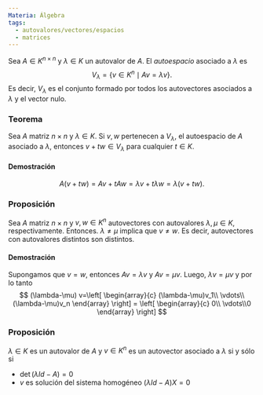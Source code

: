 ```yaml
---
Materia: Álgebra
tags:
  - autovalores/vectores/espacios
  - matrices
---
```

Sea $A\in K^{n\times n}$ y $\lambda\in K$ un autovalor de $A$. El *autoespacio* asociado a $\lambda$ es $$V_\lambda= \{v\in K^n\mid Av=\lambda v\}.$$ Es decir, $V_\lambda$ es el conjunto  formado por todos los autovectores asociados a $\lambda$ y el vector nulo.


### Teorema
Sea $A$ matriz $n \times n$ y $\lambda \in K$. Si $v,w$ pertenecen a $V_\lambda$, el autoespacio de $A$ asociado a $\lambda$, entonces $v+tw \in V_\lambda$ para cualquier $t \in K$. 

#### Demostración
$$A(v+tw)=Av+tAw=\lambda v+t\lambda w=\lambda(v+tw). $$


### Proposición
Sea $A$ matriz  $n \times n$ y $v,w \in K^n$ autovectores con autovalores $\lambda, \mu \in K$,  respectivamente. Entonces.  $\lambda \ne \mu$ implica que $v \ne w$. Es decir, autovectores con autovalores distintos son distintos.

#### Demostración
Supongamos que $v = w$,  entonces  $Av=\lambda v$ y $Av=\mu v$. Luego, $\lambda v=\mu v$ y por lo tanto $$ (\lambda-\mu) v=\left[ \begin{array}{c} (\lambda-\mu)v_1\\ \vdots\\(\lambda-\mu)v_n \end{array} \right] = \left[ \begin{array}{c} 0\\ \vdots\\0 \end{array} \right] $$

### Proposición
 $\lambda\in K$ es un autovalor de $A$ y $v\in K^n$ es un autovector asociado a $\lambda$ si y sólo si
 - $\det(\lambda Id-A)=0$
 - $v$ es solución del sistema homogéneo $(\lambda Id-A)X=0$


